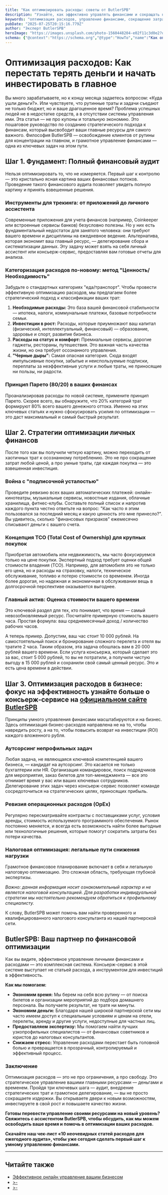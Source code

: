 ```yaml
---
title: "Как оптимизировать расходы: советы от ButlerSPB"
description: "Узнайте, как эффективно управлять финансами и сокращать ненужные траты. В нашей новой статье от ButlerSPB мы делимся проверенными методами и советами по оптимизации расходов."
keywords: "оптимизация расходов, управление финансами, сокращение затрат, бюджетирование, финансовое планирование, экономия денег, ButlerSPB"
pubDate: "2025-07-25T20:15:16.779Z"
author: "Эксперт ButlerSPB"
heroImage: "https://images.unsplash.com/photo-1560448204-e02f11c3d0e2?q=80&w=2070&auto=format&fit=crop"
schema: {"@context":"https://schema.org","@type":"HowTo","name":"Как оптимизировать расходы: советы от ButlerSPB","description":"Узнайте, как эффективно управлять финансами и сокращать ненужные траты. В нашей новой статье от ButlerSPB мы делимся проверенными методами и советами по оптимизации расходов.","image":{"@type":"ImageObject","url":"https://images.unsplash.com/photo-1560448204-e02f11c3d0e2?q=80&w=2070&auto=format&fit=crop"},"aggregateRating":{"@type":"AggregateRating","ratingValue":"4.9","reviewCount":371,"bestRating":"5","worstRating":"1"},"publisher":{"@type":"Organization","name":"Блог ButlerSPB","logo":{"@type":"ImageObject","url":"https://butlerspb-blog.netlify.app/favicon.ico"}},"mainEntityOfPage":{"@type":"WebPage","@id":"https://butlerspb-blog.netlify.app/blog/optimizaciya-rashodov/"}}
---
```

# Оптимизация расходов: Как перестать терять деньги и начать инвестировать в главное

Вы много зарабатываете, но к концу месяца задаетесь вопросом: «Куда ушли деньги?». Или чувствуете, что рутинные траты и задачи съедают не только бюджет, но и ваше драгоценное время? Проблема успешных людей не в недостатке средств, а в отсутствии системы управления ими. Эта статья — не про купоны и тотальную экономию. Это пошаговое руководство по созданию стратегического подхода к финансам, который высвободит ваши главные ресурсы для самого важного. Философия ButlerSPB — освобождение клиентов от рутины для концентрации на главном, и грамотное управление финансами — одна из ключевых задач на этом пути.

## Шаг 1. Фундамент: Полный финансовый аудит

Нельзя оптимизировать то, что не измеряется. Первый шаг к контролю — это кристально ясная картина ваших финансовых потоков. Проведение такого финансового аудита позволяет увидеть полную картину и принять взвешенные решения.

### Инструменты для трекинга: от приложений до личного ассистента

Современные приложения для учета финансов (например, Coinkeeper или встроенные сервисы банков) безусловно полезны. Но у них есть фундаментальный недостаток для занятого человека: они требуют вашего времени и дисциплины на ежедневное ведение. Альтернатива, которая экономит ваш главный ресурс, — делегирование сбора и систематизации данных. Эту задачу может взять на себя личный ассистент или консьерж-сервис, предоставляя вам готовые отчеты для анализа.

### Категоризация расходов по-новому: метод "Ценность/Необходимость"

Забудьте о стандартных категориях "еда/транспорт". Чтобы провести эффективную оптимизацию расходов, мы предлагаем более стратегический подход к классификации ваших трат:

1.  **Необходимые расходы:** Это база вашей финансовой стабильности — ипотека, налоги, коммунальные платежи, базовые потребности семьи.
2.  **Инвестиции в рост:** Расходы, которые приумножают ваш капитал (физический, интеллектуальный, финансовый) — образование, здоровье и спорт, развитие бизнеса.
3.  **Расходы на статус и комфорт:** Премиальные сервисы, дорогие гаджеты, рестораны, путешествия. Это важная часть качества жизни, но она требует осознанного управления.
4.  **"Черные дыры":** Самая опасная категория. Сюда входят импульсивные покупки, забытые и неиспользуемые подписки, переплаты за неэффективные услуги и любые траты, не приносящие ни пользы, ни радости.

### Принцип Парето (80/20) в ваших финансах

Проанализировав расходы по новой системе, примените принцип Парето. Скорее всего, вы обнаружите, что 20% категорий трат формируют 80% всего вашего денежного оттока. Именно на этих ключевых статьях и нужно сфокусировать усилия по оптимизации — это даст максимальный и самый быстрый результат.

## Шаг 2. Стратегии оптимизации личных финансов

После того как вы получили четкую картину, можно переходить от хаотичных трат к осознанному потреблению. Это не про сокращение затрат любой ценой, а про умные траты, где каждая покупка — это взвешенная инвестиция.

### Война с "подписочной усталостью"

Проведите ревизию всех ваших автоматических платежей: онлайн-кинотеатры, музыкальные сервисы, новостные издания, облачные хранилища, фитнес-клубы. Составьте полный список и напротив каждого пункта честно ответьте на вопрос: "Как часто я этим пользовался за последний месяц и какую ценность это мне принесло?". Вы удивитесь, сколько "финансовых призраков" ежемесячно списывают деньги с вашего счета.

### Концепция TCO (Total Cost of Ownership) для крупных покупок

Приобретая автомобиль или недвижимость, мы часто фокусируемся только на цене покупки. Экспертный подход требует оценки общей стоимости владения (TCO). Например, для автомобиля это не только его цена, но и расходы на страховку, налоги, техническое обслуживание, топливо и потерю стоимости со временем. Иногда более дорогая, но надежная и экономичная в обслуживании вещь в долгосрочной перспективе оказывается выгоднее.

### Главный актив: Оценка стоимости вашего времени

Это ключевой раздел для тех, кто понимает, что время — самый невозобновляемый ресурс. Посчитайте примерную стоимость вашего часа. Простая формула: ваш среднемесячный доход / количество рабочих часов.

А теперь пример. Допустим, ваш час стоит 10 000 рублей. На самостоятельный поиск и бронирование сложного перелета и отеля вы тратите 2 часа. Таким образом, эта задача обошлась вам в 20 000 рублей вашего времени. Если услуга консьержа, который сделает это за вас, стоит 5 000 рублей, то вы не потратили, а получили чистую выгоду в 15 000 рублей и сохранили свой самый ценный ресурс. Это и есть цена времени в действии.

## Шаг 3. Оптимизация расходов в бизнесе: фокус на эффективность узнайте больше о консьерж-сервисе на <a href="https://butlerspb.ru/svyazatsya-s-konserzh-servisom" target="_blank" rel="nofollow">официальном сайте ButlerSPB</a>

Принципы умного управления финансами масштабируются и на бизнес. Здесь оптимизация бизнес-расходов направлена не на то, чтобы навредить росту, а на то, чтобы повысить возврат на инвестиции (ROI) каждого вложенного рубля.

### Аутсорсинг непрофильных задач

Любая задача, не являющаяся ключевой компетенцией вашего бизнеса, — кандидат на аутсорсинг. Это касается не только бухгалтерии или HR. Организация командировок, поиск подрядчиков для мероприятия, заказ билетов для топ-менеджмента — все это отнимает время у вас или ваших ключевых сотрудников. Делегирование этих задач через консьерж-сервис позволяет команде сосредоточиться на стратегических целях, приносящих прибыль.

### Ревизия операционных расходов (OpEx)

Регулярно пересматривайте контракты с поставщиками услуг, условия аренды, стоимость используемого программного обеспечения. Рынок постоянно меняется, и всегда есть возможность найти более выгодные или технологичные решения, которые помогут сократить затраты без потери качества.

### Налоговая оптимизация: легальные пути снижения нагрузки

Грамотное финансовое планирование включает в себя и легальную налоговую оптимизацию. Это сложная область, требующая глубокой экспертизы.

*Важно: данная информация носит ознакомительный характер и не является налоговой консультацией. Для разработки индивидуальной стратегии мы настоятельно рекомендуем обратиться к профильному специалисту.*

К слову, ButlerSPB может помочь вам найти проверенного и квалифицированного налогового консультанта из нашей партнерской сети.

## ButlerSPB: Ваш партнер по финансовой оптимизации

Как вы видите, эффективное управление личными финансами и расходами — это комплексная система. Консьерж-сервис в этой системе выступает не статьей расхода, а инструментом для инвестиций в эффективность.

**Как мы помогаем:**

*   **Экономим время:** Мы берем на себя всю рутину — от поиска билетов и организации мероприятий до подбора домашнего персонала. Вы получаете результат, не тратя ни минуты.
*   **Экономим деньги:** Благодаря нашей широкой партнерской сети мы часто имеем доступ к специальным условиям и ценам на отели, перелеты, аренду и другие услуги, недоступные для частных лиц.
*   **Предоставляем экспертизу:** Мы помогаем найти лучших узкопрофильных специалистов — от финансовых советников и юристов до налоговых консультантов.
*   **Снижаем стресс:** Управление расходами перестает быть головной болью и превращается в прозрачный, контролируемый и эффективный процесс.

### Заключение

Оптимизация расходов — это не про ограничения, а про свободу. Это стратегическое управление вашими главными ресурсами — деньгами и временем. Пройдя три ключевых шага — аудит, внедрение стратегических трат и грамотное делегирование, — вы не просто сокращаете издержки. Вы открываете двери к новым возможностям, инвестируете в свой рост и повышаете качество жизни.

**Готовы перевести управление своими ресурсами на новый уровень? Свяжитесь с ассистентом ButlerSPB, чтобы обсудить, как мы можем освободить ваше время и помочь в оптимизации ваших расходов.**

**Скачайте наш чек-лист «10 неочевидных статей расходов для ежегодного аудита», чтобы уже сегодня сделать первый шаг к умному управлению финансами.**

---

## Читайте также

*   [Эффективное онлайн управление вашим бизнесом](/blog/onlayn-upravlenie/)
*   [>-](/blog/partnerskie-programmy-so-skidkami-v-mestnye-zavedeniya-kak-dogovoritsya/)
*   [>-](/blog/pokupka-doma-pod-snos-s-celyu-stroitelstva-novogo/)

